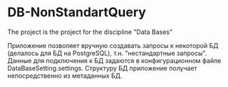 # DB-NonStandartQuery
The project is the project for the discipline "Data Bases"

Приложение позволяет вручную создавать запросы к некоторой БД (делалось для БД на PostgreSQL), т.н. "нестандартные запросы".
Данные для подключения к БД задаются в конфигурационном файле DataBaseSetting.settings. Структуру БД приложение получает 
непосредственно из метаданных БД.

